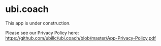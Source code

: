 # ubi.coach

This app is under construction.

Please see our Privacy Policy here: <https://github.com/ubillc/ubi.coach/blob/master/App-Privacy-Policy.pdf>
